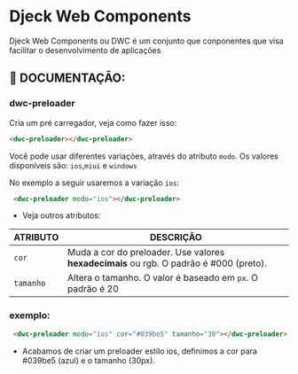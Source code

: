 # Djeck Web Components 

Djeck Web Components ou DWC é um conjunto que conponentes que visa facilitar o desenvolvimento de aplicações

## 📗 DOCUMENTAÇÃO:

### dwc-preloader
Cria um pré carregador, veja como fazer isso:

``` html
<dwc-preloader></dwc-preloader>
```

Você pode usar diferentes variações, através do atributo `modo`. Os valores disponíveis são: `ios`,`miui` e `windows`

No exemplo a seguir usaremos a variação `ios`:

``` html
 <dwc-preloader modo="ios"></dwc-preloader>
```

* Veja outros atributos:

| ATRIBUTO  | DESCRIÇÃO |
|-----------|-----------|
| `cor`     | Muda a cor do preloader. Use valores __hexadecimais__  ou rgb. O padrão é #000 (preto).                  |
|`tamanho`  | Altera o tamanho. O valor é baseado em `px`. O padrão é 20

### exemplo:

``` html
 <dwc-preloader modo="ios" cor="#039be5" tamanho="30"></dwc-preloader>
```

* Acabamos de criar um preloader estilo ios, definimos a cor para #039be5 (azul) e o tamanho (30px).